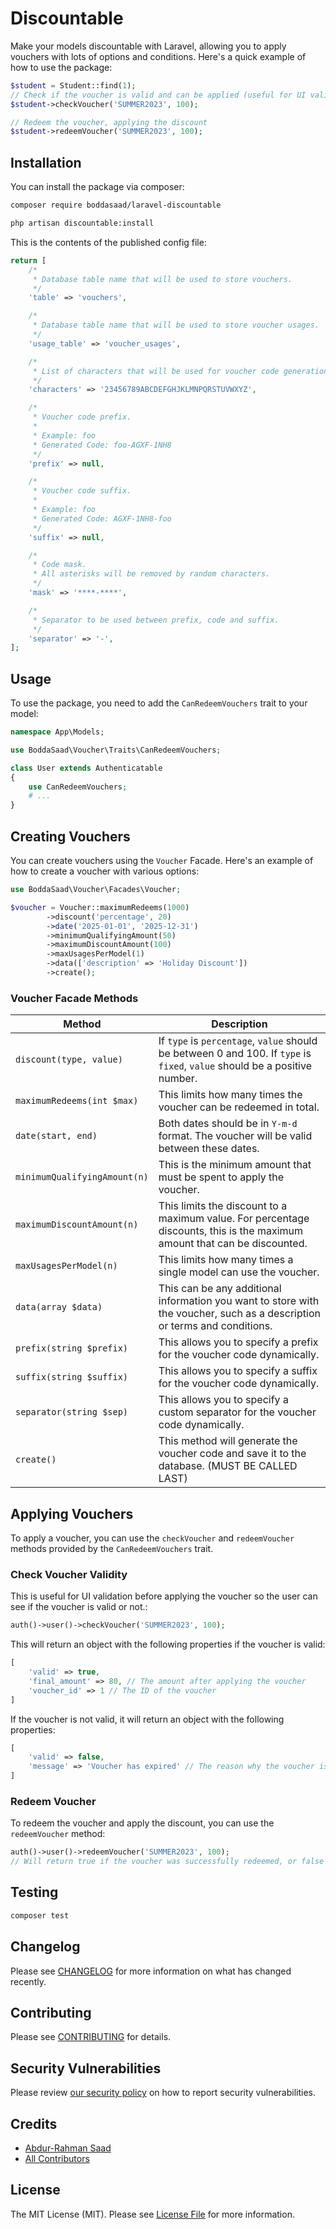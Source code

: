 # Discountable

Make your models discountable with Laravel, allowing you to apply vouchers with lots of options and conditions.
Here's a quick example of how to use the package:

```php
$student = Student::find(1);
// Check if the voucher is valid and can be applied (useful for UI validation before applying)
$student->checkVoucher('SUMMER2023', 100);

// Redeem the voucher, applying the discount
$student->redeemVoucher('SUMMER2023', 100);
```

## Installation

You can install the package via composer:

```bash
composer require boddasaad/laravel-discountable

php artisan discountable:install
```

This is the contents of the published config file:

```php
return [
    /*
     * Database table name that will be used to store vouchers.
     */
    'table' => 'vouchers',

    /*
     * Database table name that will be used to store voucher usages.
     */
    'usage_table' => 'voucher_usages',

    /*
     * List of characters that will be used for voucher code generation.
     */
    'characters' => '23456789ABCDEFGHJKLMNPQRSTUVWXYZ',

    /*
     * Voucher code prefix.
     *
     * Example: foo
     * Generated Code: foo-AGXF-1NH8
     */
    'prefix' => null,

    /*
     * Voucher code suffix.
     *
     * Example: foo
     * Generated Code: AGXF-1NH8-foo
     */
    'suffix' => null,

    /*
     * Code mask.
     * All asterisks will be removed by random characters.
     */
    'mask' => '****-****',

    /*
     * Separator to be used between prefix, code and suffix.
     */
    'separator' => '-',
];
```

## Usage

To use the package, you need to add the `CanRedeemVouchers` trait to your model:
```php
namespace App\Models;

use BoddaSaad\Voucher\Traits\CanRedeemVouchers;

class User extends Authenticatable
{
    use CanRedeemVouchers;
    # ...
}
```

## Creating Vouchers
You can create vouchers using the `Voucher` Facade. Here's an example of how to create a voucher with various options:
```php
use BoddaSaad\Voucher\Facades\Voucher;

$voucher = Voucher::maximumRedeems(1000)
        ->discount('percentage', 20)
        ->date('2025-01-01', '2025-12-31')
        ->minimumQualifyingAmount(50)
        ->maximumDiscountAmount(100)
        ->maxUsagesPerModel(1)
        ->data(['description' => 'Holiday Discount'])
        ->create();
```

### Voucher Facade Methods

| Method                       | Description                                                                                                                |
|------------------------------|----------------------------------------------------------------------------------------------------------------------------|
| `discount(type, value)`      | If `type` is `percentage`, `value` should be between 0 and 100. If `type` is `fixed`, `value` should be a positive number. |
| `maximumRedeems(int $max)`   | This limits how many times the voucher can be redeemed in total.                                                           |
| `date(start, end)`           | Both dates should be in `Y-m-d` format. The voucher will be valid between these dates.                                     |
| `minimumQualifyingAmount(n)` | This is the minimum amount that must be spent to apply the voucher.                                                        |
| `maximumDiscountAmount(n)`   | This limits the discount to a maximum value. For percentage discounts, this is the maximum amount that can be discounted.  |
| `maxUsagesPerModel(n)`       | This limits how many times a single model can use the voucher.                                                             |
| `data(array $data)`          | This can be any additional information you want to store with the voucher, such as a description or terms and conditions.  |
| `prefix(string $prefix)`     | This allows you to specify a prefix for the voucher code dynamically.                                                      |
| `suffix(string $suffix)`     | This allows you to specify a suffix for the voucher code dynamically.                                                      |
| `separator(string $sep)`     | This allows you to specify a custom separator for the voucher code dynamically.                                            |
| `create()`                   | This method will generate the voucher code and save it to the database. (MUST BE CALLED LAST)                              |

## Applying Vouchers
To apply a voucher, you can use the `checkVoucher` and `redeemVoucher` methods provided by the `CanRedeemVouchers` trait.

### Check Voucher Validity
This is useful for UI validation before applying the voucher so the user can see if the voucher is valid or not.:
```php
auth()->user()->checkVoucher('SUMMER2023', 100);
```
This will return an object with the following properties if the voucher is valid:
```php
[
    'valid' => true,
    'final_amount' => 80, // The amount after applying the voucher
    'voucher_id' => 1 // The ID of the voucher
]
```
If the voucher is not valid, it will return an object with the following properties:
```php
[
    'valid' => false,
    'message' => 'Voucher has expired' // The reason why the voucher is not valid
]
```

### Redeem Voucher
To redeem the voucher and apply the discount, you can use the `redeemVoucher` method:
```php
auth()->user()->redeemVoucher('SUMMER2023', 100);
// Will return true if the voucher was successfully redeemed, or false if it was not.
```

## Testing

```bash
composer test
```

## Changelog

Please see [CHANGELOG](CHANGELOG.md) for more information on what has changed recently.

## Contributing

Please see [CONTRIBUTING](CONTRIBUTING.md) for details.

## Security Vulnerabilities

Please review [our security policy](../../security/policy) on how to report security vulnerabilities.

## Credits

- [Abdur-Rahman Saad](https://github.com/BoddaSaad)
- [All Contributors](../../contributors)

## License

The MIT License (MIT). Please see [License File](LICENSE.md) for more information.
